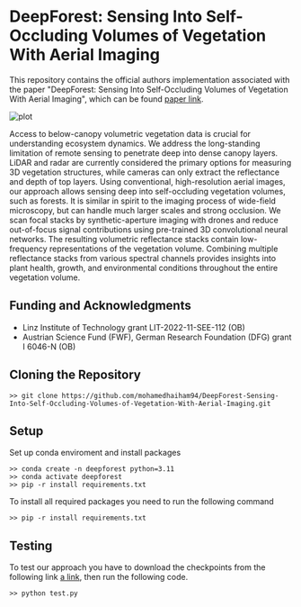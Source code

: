 # DeepForest: Sensing Into Self-Occluding Volumes of Vegetation With Aerial Imaging

This repository contains the official authors implementation associated with the paper "DeepForest: Sensing Into Self-Occluding Volumes of Vegetation With Aerial Imaging", which can be found [paper link](https://arxiv.org/pdf/2502.02171).

![plot](./imgs/Fig_9.jpg)


Access to below-canopy volumetric vegetation data is crucial for understanding ecosystem dynamics. We address the long-standing limitation of remote sensing to penetrate deep into dense canopy layers. LiDAR and radar are currently considered the primary options for measuring 3D vegetation structures, while cameras can only extract the reflectance and depth of top layers. Using conventional, high-resolution aerial images, our approach allows sensing deep into self-occluding vegetation volumes, such as forests. It is similar in spirit to the imaging process of wide-field microscopy, but can handle much larger scales and strong occlusion. We scan focal stacks by synthetic-aperture imaging with drones and reduce out-of-focus signal contributions using pre-trained 3D convolutional neural networks. The resulting volumetric reflectance stacks contain low-frequency representations of the vegetation volume. Combining multiple reflectance stacks from various spectral channels provides insights into plant health, growth, and environmental conditions throughout the entire vegetation volume.


## Funding and Acknowledgments
- Linz Institute of Technology grant LIT-2022-11-SEE-112 (OB)
- Austrian Science Fund (FWF), German Research Foundation (DFG) grant I 6046-N (OB)


## Cloning the Repository
```
>> git clone https://github.com/mohamedhaiham94/DeepForest-Sensing-Into-Self-Occluding-Volumes-of-Vegetation-With-Aerial-Imaging.git
```

## Setup
Set up conda enviroment and install packages

```
>> conda create -n deepforest python=3.11
>> conda activate deepforest
>> pip -r install requirements.txt
```

To install all required packages you need to run the following command

```
>> pip -r install requirements.txt
```

## Testing
To test our approach you have to download the checkpoints from the following link [a link](https://drive.google.com/file/d/1EzkNiE4O8C0CiEvDKRc8aXZqSPuWEPWj/view?usp=drive_link), then run the following code.

```
>> python test.py
```



